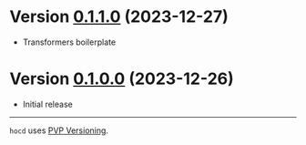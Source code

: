 # Version [0.1.1.0](https://github.com/DistRap/hocd/compare/0.1.0.0...0.1.1.0) (2023-12-27)

* Transformers boilerplate

# Version [0.1.0.0](https://github.com/DistRap/hocd/compare/6a16c2d...0.1.0.0) (2023-12-26)

* Initial release

---

`hocd` uses [PVP Versioning][1].

[1]: https://pvp.haskell.org

